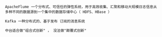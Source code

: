 `ApacheFlume 一个分布式、可信任的弹性系统，用于高效收集、汇聚和移动大规模日志信息从多种不同的数据源到一个集中的数据存储中心（ HDFS、HBase ）`
>
`Kafka 一种分布式的、基于发布 订阅的消息系统`
>
` 中台适合做"组合式创新" ， 没法做"颠覆式创新" `
